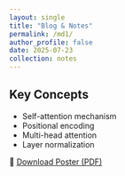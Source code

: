 ```yaml
---
layout: single
title: "Blog & Notes"
permalink: /md1/
author_profile: false
date: 2025-07-23
collection: notes
---
```


## Key Concepts

- Self-attention mechanism
- Positional encoding
- Multi-head attention
- Layer normalization

📎 [Download Poster (PDF)](/renyixin.github.io/files/paper1.pdf)
